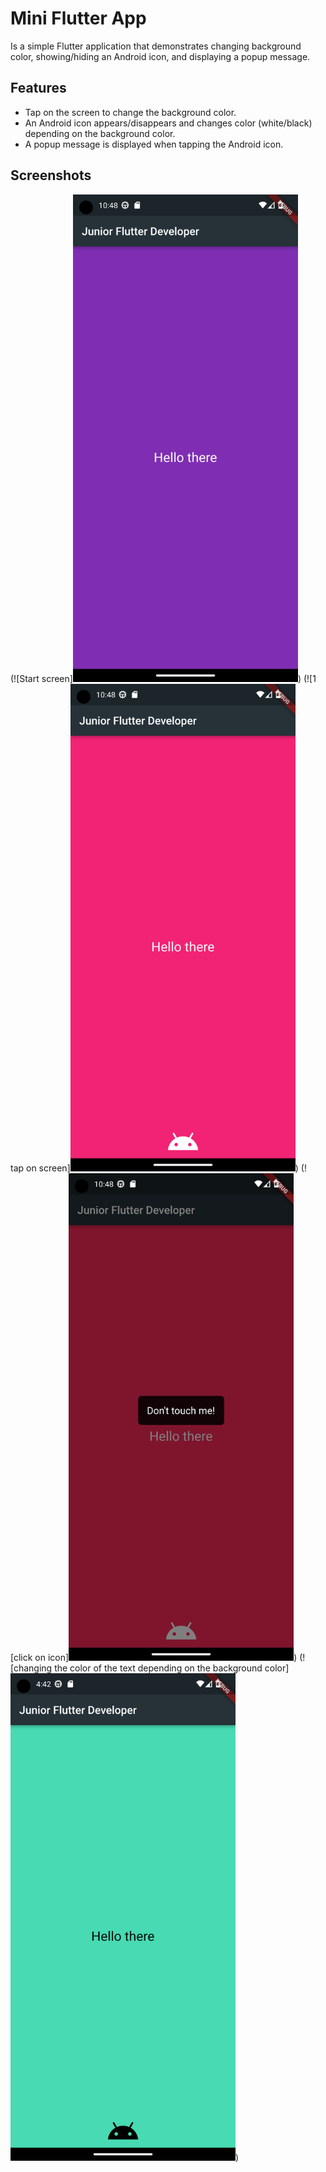 # Mini Flutter App

Is a simple Flutter application that demonstrates changing background color, showing/hiding an Android icon, and displaying a popup message.

## Features

- Tap on the screen to change the background color.
- An Android icon appears/disappears and changes color (white/black) depending on the background color.
- A popup message is displayed when tapping the Android icon.

## Screenshots

(![Start screen]<img src="screenshots/none.png" alt="Start screen" width="360" height="780">) (![1 tap on screen]<img src="screenshots/android_icon.png" alt="1 tap on screen" width="360" height="780">)
(![click on icon]<img src="screenshots/dont_touch_me.png" alt="click on icon" width="360" height="780">) (![changing the color of the text depending on the background color]<img src="screenshots/change_clr.png" alt="changing the color of the text depending on the background color" width="360" height="780">)

